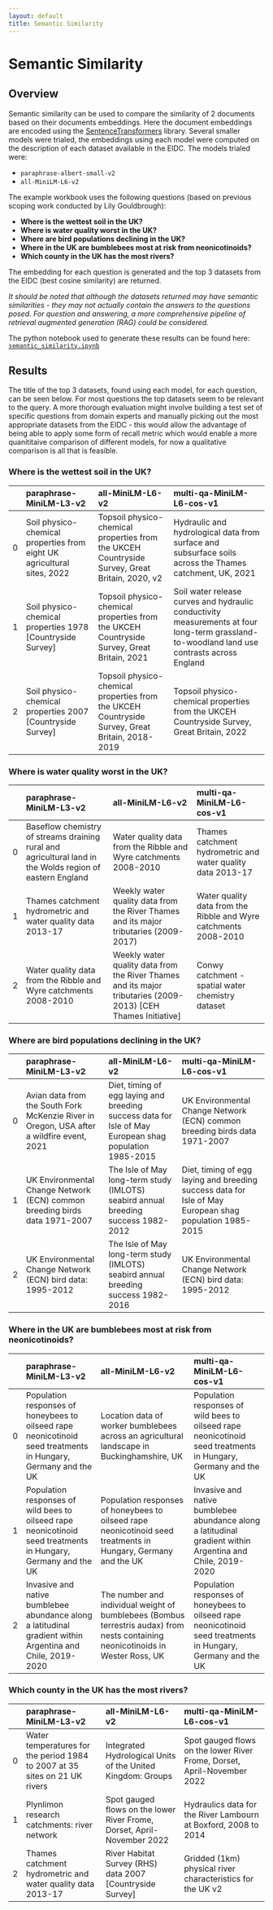 ```yaml
---
layout: default
title: Semantic Similarity
---
```

# Semantic Similarity
## Overview
Semantic similarity can be used to compare the similarity of 2 documents based on their documents embeddings. Here the document embeddings are encoded using the [SentenceTransformers](https://www.sbert.net/index.html) library. Several smaller models were trialed, the embeddings using each model were computed on the description of each dataset available in the EIDC. The models trialed were:

- `paraphrase-albert-small-v2`
- `all-MiniLM-L6-v2`

The example workbook uses the following questions (based on previous scoping work conducted by Lily Gouldbrough):

- **Where is the wettest soil in the UK?**
- **Where is water quality worst in the UK?**
- **Where are bird populations declining in the UK?**
- **Where in the UK are bumblebees most at risk from neonicotinoids?**
- **Which county in the UK has the most rivers?**

The embedding for each question is generated and the top 3 datasets from the EIDC (best cosine similarity) are returned.

*It should be noted that although the datasets returned may have semantic similarities - they may not actually contain the answers to the questions posed. For question and answering, a more comprehensive pipeline of retrieval augmented generation (RAG) could be considered.*

The python notebook used to generate these results can be found here: [`semantic_similarity.ipynb`](https://github.com/NERC-CEH/discoverability/blob/main/semantic_similarity.ipynb)

## Results

The title of the top 3 datasets, found using each model, for each question, can be seen below. For most questions the top datasets seem to be relevant to the query. A more thorough evaluation might involve building a test set of specific questions from domain experts and manually picking out the most appropriate datasets from the EIDC - this would allow the advantage of being able to apply some form of recall metric which would enable a more quanititaive comparison of different models, for now a qualitative comparison is all that is feasible.

### Where is the wettest soil in the UK?

|    | paraphrase-MiniLM-L3-v2                                                 | all-MiniLM-L6-v2                                                                                | multi-qa-MiniLM-L6-cos-v1                                                                                                                   |
|---:|:------------------------------------------------------------------------|:------------------------------------------------------------------------------------------------|:--------------------------------------------------------------------------------------------------------------------------------------------|
|  0 | Soil physico-chemical properties from eight UK agricultural sites, 2022 | Topsoil physico-chemical properties from the UKCEH Countryside Survey, Great Britain, 2020, v2  | Hydraulic and hydrological data from surface and subsurface soils across the Thames catchment, UK, 2021                                     |
|  1 | Soil physico-chemical properties 1978 [Countryside Survey]              | Topsoil physico-chemical properties from the UKCEH Countryside Survey, Great Britain, 2021      | Soil water release curves and hydraulic conductivity measurements at four long-term grassland-to-woodland land use contrasts across England |
|  2 | Soil physico-chemical properties 2007 [Countryside Survey]              | Topsoil physico-chemical properties from the UKCEH Countryside Survey, Great Britain, 2018-2019 | Topsoil physico-chemical properties from the UKCEH Countryside Survey, Great Britain, 2022                                                  |

### Where is water quality worst in the UK?

|    | paraphrase-MiniLM-L3-v2                                                                                   | all-MiniLM-L6-v2                                                                                              | multi-qa-MiniLM-L6-cos-v1                                        |
|---:|:----------------------------------------------------------------------------------------------------------|:--------------------------------------------------------------------------------------------------------------|:-----------------------------------------------------------------|
|  0 | Baseflow chemistry of streams draining rural and agricultural land in the Wolds region of eastern England | Water quality data from the Ribble and Wyre catchments 2008-2010                                              | Thames catchment hydrometric and water quality data 2013-17      |
|  1 | Thames catchment hydrometric and water quality data 2013-17                                               | Weekly water quality data from the River Thames and its major tributaries (2009-2017)                         | Water quality data from the Ribble and Wyre catchments 2008-2010 |
|  2 | Water quality data from the Ribble and Wyre catchments 2008-2010                                          | Weekly water quality data from the River Thames and its major tributaries (2009-2013) [CEH Thames Initiative] | Conwy catchment - spatial water chemistry dataset                |

### Where are bird populations declining in the UK?

|    | paraphrase-MiniLM-L3-v2                                                                   | all-MiniLM-L6-v2                                                                                        | multi-qa-MiniLM-L6-cos-v1                                                                               |
|---:|:------------------------------------------------------------------------------------------|:--------------------------------------------------------------------------------------------------------|:--------------------------------------------------------------------------------------------------------|
|  0 | Avian data from the South Fork McKenzie River in Oregon, USA after a wildfire event, 2021 | Diet, timing of egg laying and breeding success data for Isle of May European shag population 1985-2015 | UK Environmental Change Network (ECN) common breeding birds data 1971-2007                              |
|  1 | UK Environmental Change Network (ECN) common breeding birds data 1971-2007                | The Isle of May long-term study (IMLOTS) seabird annual breeding success 1982-2012                      | Diet, timing of egg laying and breeding success data for Isle of May European shag population 1985-2015 |
|  2 | UK Environmental Change Network (ECN) bird data: 1995-2012                                | The Isle of May long-term study (IMLOTS) seabird annual breeding success 1982-2016                      | UK Environmental Change Network (ECN) bird data: 1995-2012                                              |

### Where in the UK are bumblebees most at risk from neonicotinoids?

|    | paraphrase-MiniLM-L3-v2                                                                                        | all-MiniLM-L6-v2                                                                                                                 | multi-qa-MiniLM-L6-cos-v1                                                                                      |
|---:|:---------------------------------------------------------------------------------------------------------------|:---------------------------------------------------------------------------------------------------------------------------------|:---------------------------------------------------------------------------------------------------------------|
|  0 | Population responses of honeybees to oilseed rape neonicotinoid seed treatments in Hungary, Germany and the UK | Location data of worker bumblebees across an agricultural landscape in Buckinghamshire, UK                                       | Population responses of wild bees to oilseed rape neonicotinoid seed treatments in Hungary, Germany and the UK |
|  1 | Population responses of wild bees to oilseed rape neonicotinoid seed treatments in Hungary, Germany and the UK | Population responses of honeybees to oilseed rape neonicotinoid seed treatments in Hungary, Germany and the UK                   | Invasive and native bumblebee abundance along a latitudinal gradient within Argentina and Chile, 2019-2020     |
|  2 | Invasive and native bumblebee abundance along a latitudinal gradient within Argentina and Chile, 2019-2020     | The number and individual weight of bumblebees (Bombus terrestris audax) from nests containing neonicotinoids in Wester Ross, UK | Population responses of honeybees to oilseed rape neonicotinoid seed treatments in Hungary, Germany and the UK |

### Which county in the UK has the most rivers?

|    | paraphrase-MiniLM-L3-v2                                                    | all-MiniLM-L6-v2                                                        | multi-qa-MiniLM-L6-cos-v1                                               |
|---:|:---------------------------------------------------------------------------|:------------------------------------------------------------------------|:------------------------------------------------------------------------|
|  0 | Water temperatures for the period 1984 to 2007 at 35 sites on 21 UK rivers | Integrated Hydrological Units of the United Kingdom: Groups             | Spot gauged flows on the lower River Frome, Dorset, April-November 2022 |
|  1 | Plynlimon research catchments: river network                               | Spot gauged flows on the lower River Frome, Dorset, April-November 2022 | Hydraulics data for the River Lambourn at Boxford, 2008 to 2014         |
|  2 | Thames catchment hydrometric and water quality data 2013-17                | River Habitat Survey (RHS) data 2007 [Countryside Survey]               | Gridded (1km) physical river characteristics for the UK v2              |